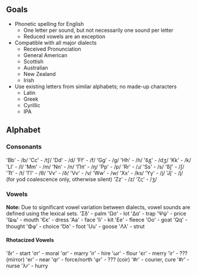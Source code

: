 ## Goals
- Phonetic spelling for English
	- One letter per sound, but not necessarily one sound per letter
	- Reduced vowels are an exception
- Compatible with all major dialects
	- Received Pronunciation
	- General American
	- Scottish
	- Australian
	- New Zealand
	- Irish
- Use existing letters from similar alphabets; no made-up characters
	- Latin
	- Greek
	- Cyrillic
	- IPA
## Alphabet
### Consonants
'Bb' - /b/
'Cc' - /tʃ/
'Dd' - /d/
'Ff' - /f/
'Gg' - /g/
'Hh' - /h/
'Ᵹᵹ' - /dʒ/
'Kk' - /k/
'Ll' - /l/
'Mm' - /m/
'Nn' - /n/
'Ππ' - /ŋ/
'Pp' - /p/
'Rr' - /ɹ/
'Ss' - /s/
'ßʃ' - /ʃ/
'Tt' - /t/
'Γſ' - /θ/
'Ѵѵ' - /ð/
'Vv' - /v/
'Ww' - /w/
'Xx' - /ks/
'Yy' - /j/
'Jj' - /j/ (for yod coalescence only, otherwise silent)
'Zz' - /z/
'ζς' - /ʒ/
### Vowels
**Note:** Due to significant vowel variation between dialects, vowel sounds are defined using the lexical sets.
'Σδ' - palm
'Ωσ' - lot
'Δɑ' - trap
'Ψψ' - price
'Ҩҩ' - mouth
'Єє' - dress
'Aa' - face
'Ii' - kit
'Ee' - fleece
'Oo' - goat
'Qq' - thought
'Φφ' - choice
'Ꝺꝺ' - foot
'Uu' - goose
'Λλ' - strut
#### Rhotacized Vowels
'δr' - start
'σr' - moral
'ɑr' - marry
'ir' - hire
'ωr' - flour
'єr' - merry
'ir' - ??? (mirror)
'er' - near
'qr' - force/north
'φr' - ??? (coir)
'#r' - courier, cure
'#r' - nurse
'λr' - hurry
